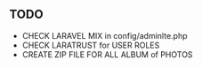 ## TODO
- CHECK LARAVEL MIX in config/adminlte.php
- CHECK LARATRUST for USER ROLES
- CREATE ZIP FILE FOR ALL ALBUM of PHOTOS

